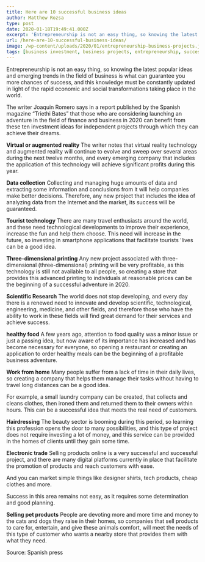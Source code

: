 ```yaml
---
title: Here are 10 successful business ideas
author: Matthew Rozsa
type: post
date: 2020-01-18T19:49:41.000Z
excerpt: 'Entrepreneurship is not an easy thing, so knowing the latest popular ideas and emerging trends in the field of business is what can guarantee you more chances of success'
url: /here-are-10-successful-business-ideas/
image: /wp-content/uploads/2020/01/entrepreneurship-business-projects.jpg
tags: [business investment, business projects, entrepreneurship, successful ideas]
---
```


Entrepreneurship is not an easy thing, so knowing the latest popular ideas and emerging trends in the field of business is what can guarantee you more chances of success, and this knowledge must be constantly updated in light of the rapid economic and social transformations taking place in the world.

The writer Joaquin Romero says in a report published by the Spanish magazine “Triethi Bates” that those who are considering launching an adventure in the field of finance and business in 2020 can benefit from these ten investment ideas for independent projects through which they can achieve their dreams.

**Virtual or augmented reality**
The writer notes that virtual reality technology and augmented reality will continue to evolve and sweep over several areas during the next twelve months, and every emerging company that includes the application of this technology will achieve significant profits during this year.

**Data collection**
Collecting and managing huge amounts of data and extracting some information and conclusions from it will help companies make better decisions. Therefore, any new project that includes the idea of ​​analyzing data from the Internet and the market, its success will be guaranteed.

**Tourist technology**
There are many travel enthusiasts around the world, and these need technological developments to improve their experience, increase the fun and help them choose. This need will increase in the future, so investing in smartphone applications that facilitate tourists 'lives can be a good idea.

**Three-dimensional printing**
Any new project associated with three-dimensional (three-dimensional) printing will be very profitable, as this technology is still not available to all people, so creating a store that provides this advanced printing to individuals at reasonable prices can be the beginning of a successful adventure in 2020.

**Scientific Research**
The world does not stop developing, and every day there is a renewed need to innovate and develop scientific, technological, engineering, medicine, and other fields, and therefore those who have the ability to work in these fields will find great demand for their services and achieve success.

**healthy food**
A few years ago, attention to food quality was a minor issue or just a passing idea, but now aware of its importance has increased and has become necessary for everyone, so opening a restaurant or creating an application to order healthy meals can be the beginning of a profitable business adventure.

**Work from home**
Many people suffer from a lack of time in their daily lives, so creating a company that helps them manage their tasks without having to travel long distances can be a good idea.

For example, a small laundry company can be created, that collects and cleans clothes, then ironed them and returned them to their owners within hours. This can be a successful idea that meets the real need of customers.

**Hairdressing**
The beauty sector is booming during this period, so learning this profession opens the door to many possibilities, and this type of project does not require investing a lot of money, and this service can be provided in the homes of clients until they gain some time.

**Electronic trade**
Selling products online is a very successful and successful project, and there are many digital platforms currently in place that facilitate the promotion of products and reach customers with ease.

And you can market simple things like designer shirts, tech products, cheap clothes and more.

Success in this area remains not easy, as it requires some determination and good planning.

**Selling pet products**
People are devoting more and more time and money to the cats and dogs they raise in their homes, so companies that sell products to care for, entertain, and give these animals comfort, will meet the needs of this type of customer who wants a nearby store that provides them with what they need.

Source: Spanish press
